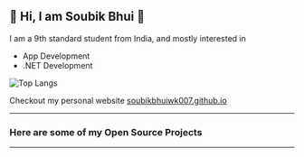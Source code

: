 ## :wave: Hi, I am Soubik Bhui :wave:
I am a 9th standard student from India, and mostly interested in
- App Development
- .NET Development

![Top Langs](https://github-readme-stats.vercel.app/api/top-langs/?username=soubikbhuiwk007&langs_count=4&hide=css&theme=dracula&show_icons=true)


Checkout my personal website [soubikbhuiwk007.github.io](https://soubikbhuiwk007.github.io/)

---
### Here are some of my Open Source Projects
---
